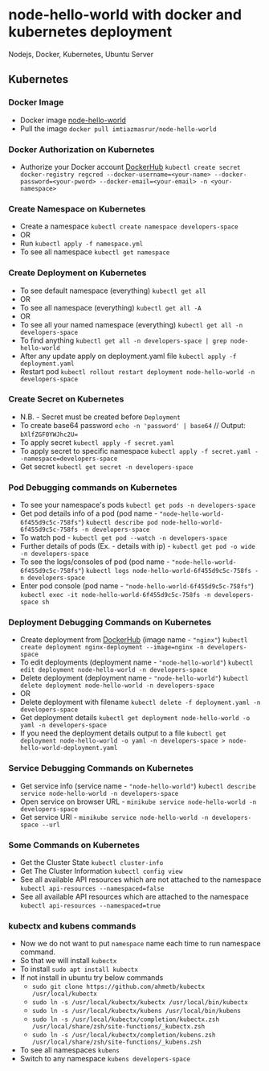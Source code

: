 # node-hello-world with docker and kubernetes deployment

Nodejs, Docker, Kubernetes, Ubuntu Server

## Kubernetes

### Docker Image
- Docker image [node-hello-world](https://hub.docker.com/r/imtiazmasrur/node-hello-world)
- Pull the image `docker pull imtiazmasrur/node-hello-world`

### Docker Authorization on Kubernetes
- Authorize your Docker account [DockerHub](https://hub.docker.com) `kubectl create secret docker-registry regcred --docker-username=<your-name> --docker-password=<your-pword> --docker-email=<your-email> -n <your-namespace>`

### Create Namespace on Kubernetes
- Create a namespace `kubectl create namespace developers-space`
- OR
- Run `kubectl apply -f namespace.yml`
- To see all namespace `kubectl get namespace`

### Create Deployment on Kubernetes
- To see default namespace (everything) `kubectl get all`
- OR
- To see all namespace (everything) `kubectl get all -A`
- OR
- To see all your named namespace (everything) `kubectl get all -n developers-space`
- To find anything `kubectl get all -n developers-space | grep node-hello-world`
- After any update apply on deployment.yaml file `kubectl apply -f deployment.yaml`
- Restart pod `kubectl rollout restart deployment node-hello-world -n developers-space`

### Create Secret on Kubernetes
- N.B. - Secret must be created before `Deployment`
- To create base64 password `echo -n 'password' | base64` // Output: `bXlfZGF0YWJhc2U=`
- To apply secret `kubectl apply -f secret.yaml`
- To apply secret to specific namespace `kubectl apply -f secret.yaml --namespace=developers-space`
- Get secret `kubectl get secret -n developers-space`

### Pod Debugging commands on Kubernetes
- To see your namespace's pods `kubectl get pods -n developers-space`
- Get pod details info of a pod (pod name - `"node-hello-world-6f455d9c5c-758fs"`) `kubectl describe pod node-hello-world-6f455d9c5c-758fs -n developers-space`
- To watch pod - `kubectl get pod --watch -n developers-space`
- Further details of pods (Ex. - details with ip) - `kubectl get pod -o wide -n developers-space`
- To see the logs/consoles of pod (pod name - `"node-hello-world-6f455d9c5c-758fs"`) `kubectl logs node-hello-world-6f455d9c5c-758fs -n developers-space`
- Enter pod console (pod name - `"node-hello-world-6f455d9c5c-758fs"`) `kubectl exec -it node-hello-world-6f455d9c5c-758fs -n developers-space sh`

### Deployment Debugging Commands on Kubernetes
- Create deployment from [DockerHub](https://hub.docker.com) (image name - `"nginx"`) `kubectl create deployment nginx-deployment --image=nginx -n developers-space`
- To edit deployments (deployment name - `"node-hello-world"`) `kubectl edit deployment node-hello-world -n developers-space`
- Delete deployment (deployment name - `"node-hello-world"`) `kubectl delete deployment node-hello-world -n developers-space`
- OR
- Delete deployment with filename `kubectl delete -f deployment.yaml -n developers-space`
- Get deployment details `kubectl get deployment node-hello-world -o yaml -n developers-space`
- If you need the deployment details output to a file `kubectl get deployment node-hello-world -o yaml -n developers-space > node-hello-world-deployment.yaml`

### Service Debugging Commands on Kubernetes
- Get service info (service name - `"node-hello-world"`) `kubectl describe service node-hello-world -n developers-space`
- Open service on browser URL - `minikube service node-hello-world -n developers-space`
- Get service URl - `minikube service node-hello-world -n developers-space --url`

### Some Commands on Kubernetes
- Get the Cluster State `kubectl cluster-info`
- Get The Cluster Information `kubectl config view`
- See all available API resources which are not attached to the namespace `kubectl api-resources --namespaced=false`
- See all available API resources which are attached to the namespace `kubectl api-resources --namespaced=true`

### kubectx and kubens commands
- Now we do not want to put `namespace` name each time to run namespace command.
- So that we will install `kubectx`
- To install `sudo apt install kubectx`
- If not install in ubuntu try below commands
    - `sudo git clone https://github.com/ahmetb/kubectx /usr/local/kubectx`
    - `sudo ln -s /usr/local/kubectx/kubectx /usr/local/bin/kubectx`
    - `sudo ln -s /usr/local/kubectx/kubens /usr/local/bin/kubens`
    - `sudo ln -s /usr/local/kubectx/completion/kubectx.zsh /usr/local/share/zsh/site-functions/_kubectx.zsh`
    - `sudo ln -s /usr/local/kubectx/completion/kubens.zsh /usr/local/share/zsh/site-functions/_kubens.zsh`
- To see all namespaces `kubens`
- Switch to any namespace `kubens developers-space`
